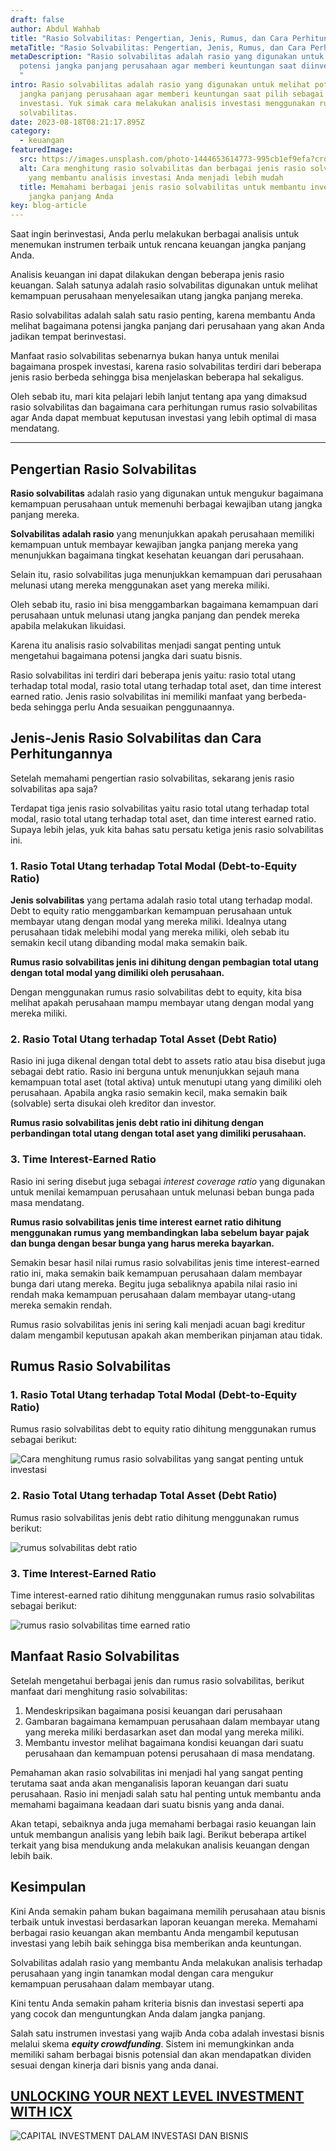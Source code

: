 ```yaml
---
draft: false
author: Abdul Wahhab
title: "Rasio Solvabilitas: Pengertian, Jenis, Rumus, dan Cara Perhitungannya"
metaTitle: "Rasio Solvabilitas: Pengertian, Jenis, Rumus, dan Cara Perhitungannya"
metaDescription: "Rasio solvabilitas adalah rasio yang digunakan untuk melihat
  potensi jangka panjang perusahaan agar memberi keuntungan saat diinvestasikan.
  "
intro: Rasio solvabilitas adalah rasio yang digunakan untuk melihat potensi
  jangka panjang perusahaan agar memberi keuntungan saat pilih sebagai emiten
  investasi. Yuk simak cara melakukan analisis investasi menggunakan rumus rasio
  solvabilitas.
date: 2023-08-18T08:21:17.895Z
category:
  - keuangan
featuredImage:
  src: https://images.unsplash.com/photo-1444653614773-995cb1ef9efa?crop=entropy&cs=tinysrgb&fit=max&fm=jpg&ixid=MnwxMTc3M3wwfDF8c2VhcmNofDI1fHxmaW5hbmNpYWwlMjByYXRpb3xlbnwwfHx8fDE2NDMxNzA1MTA&ixlib=rb-1.2.1&q=80&w=1080
  alt: Cara menghitung rasio solvabilitas dan berbagai jenis rasio solvabilitas
    yang membantu analisis investasi Anda menjadi lebih mudah
  title: Memahami berbagai jenis rasio solvabilitas untuk membantu investasi
    jangka panjang Anda
key: blog-article
---
```

Saat ingin berinvestasi, Anda perlu melakukan berbagai analisis untuk menemukan instrumen terbaik untuk rencana keuangan jangka panjang Anda.

Analisis keuangan ini dapat dilakukan dengan beberapa jenis rasio keuangan. Salah satunya adalah rasio solvabilitas digunakan untuk melihat kemampuan perusahaan menyelesaikan utang jangka panjang mereka.

Rasio solvabilitas adalah salah satu rasio penting, karena membantu Anda melihat bagaimana potensi jangka panjang dari perusahaan yang akan Anda jadikan tempat berinvestasi.

Manfaat rasio solvabilitas sebenarnya bukan hanya untuk menilai bagaimana prospek investasi, karena rasio solvabilitas terdiri dari beberapa jenis rasio berbeda sehingga bisa menjelaskan beberapa hal sekaligus.

Oleh sebab itu, mari kita pelajari lebih lanjut tentang apa yang dimaksud rasio solvabilitas dan bagaimana cara perhitungan rumus rasio solvabilitas agar Anda dapat membuat keputusan investasi yang lebih optimal di masa mendatang.

- - -

## Pengertian Rasio Solvabilitas

**Rasio solvabilitas** adalah rasio yang digunakan untuk mengukur bagaimana kemampuan perusahaan untuk memenuhi berbagai kewajiban utang jangka panjang mereka.

**Solvabilitas adalah rasio** yang menunjukkan apakah perusahaan memiliki kemampuan untuk membayar kewajiban jangka panjang mereka yang menunjukkan bagaimana tingkat kesehatan keuangan dari perusahaan.

Selain itu, rasio solvabilitas juga menunjukkan kemampuan dari perusahaan melunasi utang mereka menggunakan aset yang mereka miliki.

Oleh sebab itu, rasio ini bisa menggambarkan bagaimana kemampuan dari perusahaan untuk melunasi utang jangka panjang dan pendek mereka apabila melakukan likuidasi.

Karena itu analisis rasio solvabilitas menjadi sangat penting untuk mengetahui bagaimana potensi jangka dari suatu bisnis.

Rasio solvabilitas ini terdiri dari beberapa jenis yaitu: rasio total utang terhadap total modal, rasio total utang terhadap total aset, dan time interest earned ratio. Jenis rasio solvabilitas ini memiliki manfaat yang berbeda-beda sehingga perlu Anda sesuaikan penggunaannya.

## Jenis-Jenis Rasio Solvabilitas dan Cara Perhitungannya

Setelah memahami pengertian rasio solvabilitas, sekarang jenis rasio solvabilitas apa saja?

Terdapat tiga jenis rasio solvabilitas yaitu rasio total utang terhadap total modal, rasio total utang terhadap total aset, dan time interest earned ratio. Supaya lebih jelas, yuk kita bahas satu persatu ketiga jenis rasio solvabilitas ini.

### 1. Rasio Total Utang terhadap Total Modal (Debt-to-Equity Ratio)

**Jenis solvabilitas** yang pertama adalah rasio total utang terhadap modal. Debt to equity ratio menggambarkan kemampuan perusahaan untuk membayar utang dengan modal yang mereka miliki. Idealnya utang perusahaan tidak melebihi modal yang mereka miliki, oleh sebab itu semakin kecil utang dibanding modal maka semakin baik.

**Rumus rasio solvabilitas jenis ini dihitung dengan pembagian total utang dengan total modal yang dimiliki oleh perusahaan.**

Dengan menggunakan rumus rasio solvabilitas debt to equity, kita bisa melihat apakah perusahaan mampu membayar utang dengan modal yang mereka miliki.

### 2. Rasio Total Utang terhadap Total Asset (Debt Ratio)

Rasio ini juga dikenal dengan total debt to assets ratio atau bisa disebut juga sebagai debt ratio. Rasio ini berguna untuk menunjukkan sejauh mana kemampuan total aset (total aktiva) untuk menutupi utang yang dimiliki oleh perusahaan. Apabila angka rasio semakin kecil, maka semakin baik (solvable) serta disukai oleh kreditor dan investor.

**Rumus rasio solvabilitas jenis debt ratio ini dihitung dengan perbandingan total utang dengan total aset yang dimiliki perusahaan.**

### 3. Time Interest-Earned Ratio

Rasio ini sering disebut juga sebagai *interest coverage ratio* yang digunakan untuk menilai kemampuan perusahaan untuk melunasi beban bunga pada masa mendatang.

**Rumus rasio solvabilitas jenis time interest earnet ratio dihitung menggunakan rumus yang membandingkan laba sebelum bayar pajak dan bunga dengan besar bunga yang harus mereka bayarkan.**

Semakin besar hasil nilai rumus rasio solvabilitas jenis time interest-earned ratio ini, maka semakin baik kemampuan perusahaan dalam membayar bunga dari utang mereka. Begitu juga sebaliknya apabila nilai rasio ini rendah maka kemampuan perusahaan dalam membayar utang-utang mereka semakin rendah.

Rumus rasio solvabilitas jenis ini sering kali menjadi acuan bagi kreditur dalam mengambil keputusan apakah akan memberikan pinjaman atau tidak.

## Rumus Rasio Solvabilitas

### 1. Rasio Total Utang terhadap Total Modal (Debt-to-Equity Ratio)

Rumus rasio solvabilitas debt to equity ratio dihitung menggunakan rumus sebagai berikut:

![Cara menghitung rumus rasio solvabilitas yang sangat penting untuk investasi](https://cdn.discordapp.com/attachments/905280638955962378/999547371249741894/rumus-rasio-solvabilitas-debt-ratio.png "Rasio Total Utang terhadap Total Modal (Debt-to-Equity Ratio)")

### 2. Rasio Total Utang terhadap Total Asset (Debt Ratio)

Rumus rasio solvabilitas jenis debt ratio dihitung menggunakan rumus berikut:

![rumus solvabilitas debt ratio](https://cdn.discordapp.com/attachments/905280638955962378/999547371530768444/rumus-rasio-solvabilitas-debt-to-equity.png "rumus solvabilitas debt ratio yang sangat penting untuk dianalisis saat berinvestasi")

### 3. Time Interest-Earned Ratio

Time interest-earned ratio dihitung menggunakan rumus rasio solvabilitas sebagai berikut:

![rumus rasio solvabilitas time earned ratio](https://cdn.discordapp.com/attachments/905280638955962378/999547371832742008/rumus-rasio-solvabilitas-time-interest-rate.png "menghitung rasio solvabilitas jenis Time Interest-Earned Ratio")

## Manfaat Rasio Solvabilitas

Setelah mengetahui berbagai jenis dan rumus rasio solvabilitas, berikut manfaat dari menghitung rasio solvabilitas:

1. Mendeskripsikan bagaimana posisi keuangan dari perusahaan
2. Gambaran bagaimana kemampuan perusahaan dalam membayar utang yang mereka miliki berdasarkan aset dan modal yang mereka miliki.
3. Membantu investor melihat bagaimana kondisi keuangan dari suatu perusahaan dan kemampuan potensi perusahaan di masa mendatang.

Pemahaman akan rasio solvabilitas ini menjadi hal yang sangat penting terutama saat anda akan menganalisis laporan keuangan dari suatu perusahaan. Rasio ini menjadi salah satu hal penting untuk membantu anda memahami bagaimana keadaan dari suatu bisnis yang anda danai.

Akan tetapi, sebaiknya anda juga memahami berbagai rasio keuangan lain untuk membangun analisis yang lebih baik lagi. Berikut beberapa artikel terkait yang bisa mendukung anda melakukan analisis keuangan dengan lebih baik. 

## Kesimpulan

Kini Anda semakin paham bukan bagaimana memilih perusahaan atau bisnis terbaik untuk investasi berdasarkan laporan keuangan mereka. Memahami berbagai rasio keuangan akan membantu Anda mengambil keputusan investasi yang lebih baik sehingga bisa memberikan anda keuntungan.

Solvabilitas adalah rasio yang membantu Anda melakukan analisis terhadap perusahaan yang ingin tanamkan modal dengan cara mengukur kemampuan perusahaan dalam membayar utang.

Kini tentu Anda semakin paham kriteria bisnis dan investasi seperti apa yang cocok dan menguntungkan Anda dalam jangka panjang.

Salah satu instrumen investasi yang wajib Anda coba adalah investasi bisnis melalui skema ***equity crowdfunding***. Sistem ini memungkinkan anda memiliki saham berbagai bisnis potensial dan akan mendapatkan dividen sesuai dengan kinerja dari bisnis yang anda danai. 

## [U﻿NLOCKING YOUR NEXT LEVEL INVESTMENT WITH ICX](https://icx.id/?utm_source=content_blog&utm_medium=blog&utm_campaign=blog&utm_id=content_blog&utm_content=blog_content)

![CAPITAL INVESTMENT DALAM INVESTASI DAN BISNIS](/img/rsz_snapinstaapp_346119647_1435083573982006_484823168912654359_n_1080-1-.jpg)